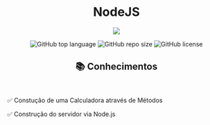 <h1 align="center"> NodeJS</h1>

<p align="center">
  <img src="https://icongr.am/devicon/nodejs-original.svg?size=128&color=currentColor"
</p>


<p align="center"> 
 <img alt="GitHub top language" src="https://img.shields.io/github/languages/top/SuhMoraes/first-step-in-NodeJs">
 
 <img alt="GitHub repo size" src="https://img.shields.io/github/repo-size/SuhMoraes/first-step-in-NodeJs">  

  <img alt="GitHub license" src="https://img.shields.io/github/license/SuhMoraes/first-step-in-NodeJs">
</p>

<h2 align="center">📚 Conhecimentos </h2>

<br />

<p> ✅ Constução de uma Calculadora através de Métodos</p>
<p> ✅ Construção do servidor via Node.js</p>
<p></p>
<p></p>
<p></p>
